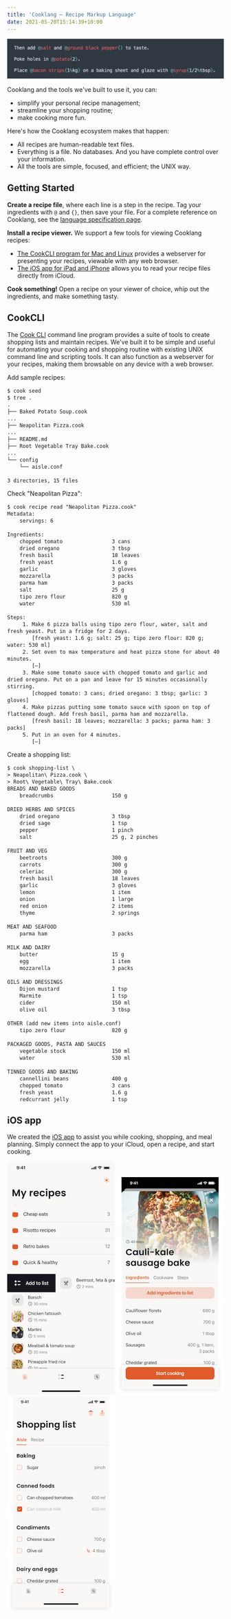 ```yaml
---
title: 'Cooklang – Recipe Markup Language'
date: 2021-05-20T15:14:39+10:00
---
```


![Recipes](/example.png)

Cooklang and the tools we've built to use it, you can:

* simplify your personal recipe management;
* streamline your shopping routine;
* make cooking more fun.

Here's how the Cooklang ecosystem makes that happen:

* All recipes are human-readable text files.
* Everything is a file. No databases. And you have complete control over your information.
* All the tools are simple, focused, and efficient; the UNIX way.

## Getting Started

**Create a recipe file**, where each line is a step in the recipe. Tag your ingredients with `@` and `{}`, then save your file. For a complete reference on Cooklang, see the [language specification page](/docs/spec).

**Install a recipe viewer.** We support a few tools for viewing Cooklang recipes:
* [The CookCLI program for Mac and Linux](/cli/) provides a webserver for presenting your recipes, viewable with any web browser.
* [The iOS app for iPad and iPhone](/app/) allows you to read your recipe files directly from iCloud.

**Cook something!** Open a recipe on your viewer of choice, whip out the ingredients, and make something tasty.

## CookCLI

The [Cook CLI](/cli/) command line program provides a suite of tools to create shopping lists and maintain recipes. We've built it to be simple and useful for automating your cooking and shopping routine with existing UNIX command line and scripting tools. It can also function as a webserver for your recipes, making them browsable on any device with a web browser.

Add sample recipes:

```
$ cook seed
$ tree .
.
├── Baked Potato Soup.cook
...
├── Neapolitan Pizza.cook
...
├── README.md
├── Root Vegetable Tray Bake.cook
...
└── config
    └── aisle.conf

3 directories, 15 files
```

Check "Neapolitan Pizza":
```
$ cook recipe read "Neapolitan Pizza.cook"
Metadata:
    servings: 6

Ingredients:
    chopped tomato                3 cans
    dried oregano                 3 tbsp
    fresh basil                   18 leaves
    fresh yeast                   1.6 g
    garlic                        3 gloves
    mozzarella                    3 packs
    parma ham                     3 packs
    salt                          25 g
    tipo zero flour               820 g
    water                         530 ml

Steps:
     1. Make 6 pizza balls using tipo zero flour, water, salt and fresh yeast. Put in a fridge for 2 days.
        [fresh yeast: 1.6 g; salt: 25 g; tipo zero flour: 820 g; water: 530 ml]
     2. Set oven to max temperature and heat pizza stone for about 40 minutes.
        [–]
     3. Make some tomato sauce with chopped tomato and garlic and dried oregano. Put on a pan and leave for 15 minutes occasionally stirring.
        [chopped tomato: 3 cans; dried oregano: 3 tbsp; garlic: 3 gloves]
     4. Make pizzas putting some tomato sauce with spoon on top of flattened dough. Add fresh basil, parma ham and mozzarella.
        [fresh basil: 18 leaves; mozzarella: 3 packs; parma ham: 3 packs]
     5. Put in an oven for 4 minutes.
        [–]

```

Create a shopping list:
```
$ cook shopping-list \
> Neapolitan\ Pizza.cook \
> Root\ Vegetable\ Tray\ Bake.cook
BREADS AND BAKED GOODS
    breadcrumbs                   150 g

DRIED HERBS AND SPICES
    dried oregano                 3 tbsp
    dried sage                    1 tsp
    pepper                        1 pinch
    salt                          25 g, 2 pinches

FRUIT AND VEG
    beetroots                     300 g
    carrots                       300 g
    celeriac                      300 g
    fresh basil                   18 leaves
    garlic                        3 gloves
    lemon                         1 item
    onion                         1 large
    red onion                     2 items
    thyme                         2 springs

MEAT AND SEAFOOD
    parma ham                     3 packs

MILK AND DAIRY
    butter                        15 g
    egg                           1 item
    mozzarella                    3 packs

OILS AND DRESSINGS
    Dijon mustard                 1 tsp
    Marmite                       1 tsp
    cider                         150 ml
    olive oil                     3 tbsp

OTHER (add new items into aisle.conf)
    tipo zero flour               820 g

PACKAGED GOODS, PASTA AND SAUCES
    vegetable stock               150 ml
    water                         530 ml

TINNED GOODS AND BAKING
    cannellini beans              400 g
    chopped tomato                3 cans
    fresh yeast                   1.6 g
    redcurrant jelly              1 tsp
```

## iOS app

We created the [iOS app](/app/) to assist you while cooking, shopping, and meal planning. Simply connect the app to your iCloud, open a recipe, and start cooking.

![Recipes](/app/recipes.png)
![Recipe](/app/recipe-ingredients.png)
![Shopping list](/app/shopping-list.png)
